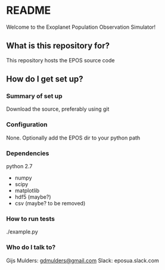 # README #

Welcome to the Exoplanet Population Observation Simulator!

## What is this repository for? ##

This repository hosts the EPOS source code

## How do I get set up? ##

### Summary of set up ###
Download the source, preferably using git

### Configuration ###
None. Optionally add the EPOS dir to your python path

### Dependencies ###
python 2.7
* numpy
* scipy
* matplotlib
* hdf5 (maybe?)
* csv (maybe? to be removed)

### How to run tests ###
./example.py

### Who do I talk to? ###
Gijs Mulders: gdmulders@gmail.com
Slack: eposua.slack.com